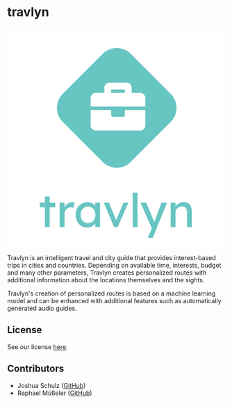 # travlyn

![Travlyn Logo](./docs/logo/travlyn_logo.png "Travlyn Logo")

Travlyn is an intelligent travel and city guide that provides interest-based trips in cities and countries. Depending on available time, interests, budget and many other parameters, Travlyn creates personalized routes with additional information about the locations themselves and the sights.

Travlyn's creation of personalized routes is based on a machine learning model and can be enhanced with additional features such as automatically generated audio guides.

## License

See our license [here](LICENSE).

## Contributors

- Joshua Schulz ([GitHub](https://github.com/joshuaschu))
- Raphael Müßeler ([GitHub](https://github.com/raphaelmue))
